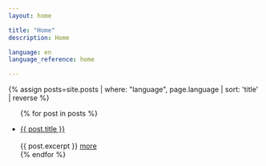 ```yaml
---
layout: home

title: "Home"
description: Home

language: en
language_reference: home

---
```


<div class="post-item"></div>

{% assign posts=site.posts | where: "language", page.language | sort: 'title' | reverse %}

<ul class="post-item-list">

  {% for post in posts %}
    <li class="post-item">
        <a class="post-item-title" href="{{site.baseurl}}{{ post.url }}">{{ post.title }}</a>
        <br/>
        <br/>
      {{ post.excerpt }} <a class="post-item-excerpt" href="{{site.baseurl}}{{ post.url }}">more</a>
    </li>
  {% endfor %}
</ul>

